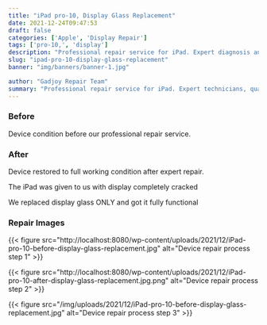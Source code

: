 ```yaml
---
title: "iPad pro-10, Display Glass Replacement"
date: 2021-12-24T09:47:53
draft: false
categories: ['Apple', 'Display Repair']
tags: ['pro-10,', 'display']
description: "Professional repair service for iPad. Expert diagnosis and quality repairs in Bangalore."
slug: "ipad-pro-10-display-glass-replacement"
banner: "img/banners/banner-1.jpg"

author: "Gadjoy Repair Team"
summary: "Professional repair service for iPad. Expert technicians, quality parts, warranty included."
---
```


### Before

Device condition before our professional repair service.

### After

Device restored to full working condition after expert repair.

The iPad was given to us with display completely cracked

We replaced display glass ONLY and got it fully functional

### Repair Images

{{< figure src="http://localhost:8080/wp-content/uploads/2021/12/iPad-pro-10-before-display-glass-replacement.jpg" alt="Device repair process step 1" >}}

{{< figure src="http://localhost:8080/wp-content/uploads/2021/12/iPad-pro-10-after-display-glass-replacement.jpg.png" alt="Device repair process step 2" >}}

{{< figure src="/img/uploads/2021/12/iPad-pro-10-before-display-glass-replacement.jpg" alt="Device repair process step 3" >}}

